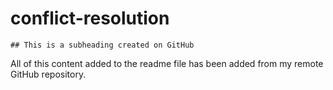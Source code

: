 # conflict-resolution
    ## This is a subheading created on GitHub

All of this content added to the readme file has been added from my remote GitHub repository.
